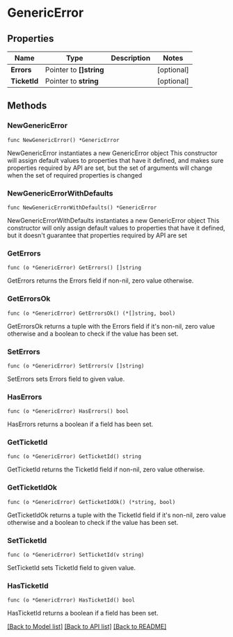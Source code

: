 # GenericError

## Properties

Name | Type | Description | Notes
------------ | ------------- | ------------- | -------------
**Errors** | Pointer to **[]string** |  | [optional] 
**TicketId** | Pointer to **string** |  | [optional] 

## Methods

### NewGenericError

`func NewGenericError() *GenericError`

NewGenericError instantiates a new GenericError object
This constructor will assign default values to properties that have it defined,
and makes sure properties required by API are set, but the set of arguments
will change when the set of required properties is changed

### NewGenericErrorWithDefaults

`func NewGenericErrorWithDefaults() *GenericError`

NewGenericErrorWithDefaults instantiates a new GenericError object
This constructor will only assign default values to properties that have it defined,
but it doesn't guarantee that properties required by API are set

### GetErrors

`func (o *GenericError) GetErrors() []string`

GetErrors returns the Errors field if non-nil, zero value otherwise.

### GetErrorsOk

`func (o *GenericError) GetErrorsOk() (*[]string, bool)`

GetErrorsOk returns a tuple with the Errors field if it's non-nil, zero value otherwise
and a boolean to check if the value has been set.

### SetErrors

`func (o *GenericError) SetErrors(v []string)`

SetErrors sets Errors field to given value.

### HasErrors

`func (o *GenericError) HasErrors() bool`

HasErrors returns a boolean if a field has been set.

### GetTicketId

`func (o *GenericError) GetTicketId() string`

GetTicketId returns the TicketId field if non-nil, zero value otherwise.

### GetTicketIdOk

`func (o *GenericError) GetTicketIdOk() (*string, bool)`

GetTicketIdOk returns a tuple with the TicketId field if it's non-nil, zero value otherwise
and a boolean to check if the value has been set.

### SetTicketId

`func (o *GenericError) SetTicketId(v string)`

SetTicketId sets TicketId field to given value.

### HasTicketId

`func (o *GenericError) HasTicketId() bool`

HasTicketId returns a boolean if a field has been set.


[[Back to Model list]](../README.md#documentation-for-models) [[Back to API list]](../README.md#documentation-for-api-endpoints) [[Back to README]](../README.md)


